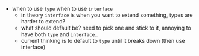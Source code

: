 - when to use `type` when to use `interface`
  - in theory `interface` is when you want to extend something, types are harder to extend?
  - what should default be? need to pick one and stick to it, annoying to have both `type` and `interface`..
  - current thinking is to default to `type` until it breaks down (then use interface)
